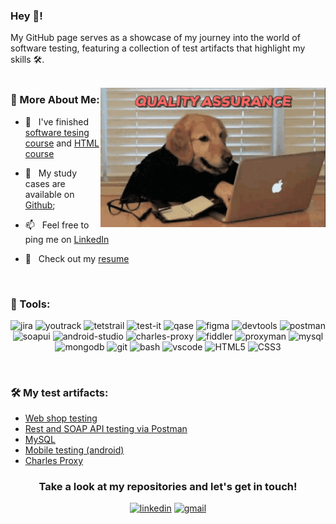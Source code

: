 ### Hey 👋!

My GitHub page serves as a showcase of my journey into the world of software testing, featuring a collection of test artifacts that highlight my skills 🛠️.
<br/>
<br/>

<img align="right" alt="GIF" src="https://github.com/SashaTsu/SashaTsu/blob/main/giphy%20(1).gif" width="360px"/>
  
### 🧐 More About Me:

- 🧠 &nbsp; I've finished [software tesing course](https://www.udemy.com/certificate/UC-32b0ff0f-f4d6-4ec9-9b9a-183da1e6c777/) and [HTML course](https://www.coursera.org/account/accomplishments/verify/ESSE6NRV6FBE)

- 💾 &nbsp; My study cases are available on [Github](https://github.com/SashaTsu#%EF%B8%8F-my-test-artifacts); 
- 📫 &nbsp; Feel free to ping me on [LinkedIn](https://www.linkedin.com/in/atsukanova/)
- 📜 &nbsp; Check out my [resume](https://drive.google.com/file/d/16Jph_fg8oUFbhNGtScJm7Gxea-zgnZyj/view?usp=sharing)

<br>

### 🔨 Tools:
<p align="center">
<img src="https://cdn.jsdelivr.net/gh/devicons/devicon/icons/jira/jira-original.svg" title="jira" alt="jira" width="40" height="40"/>
<img src="https://upload.wikimedia.org/wikipedia/commons/thumb/8/8d/YouTrack_Icon.svg/1024px-YouTrack_Icon.svg.png?20200803082248" title="youtrack" alt="youtrack" width="40" height="40"/>
<img src="https://codahosted.io/packs/21236/unversioned/assets/LOGO/ba1091c59bab89cd2fd0f289622731fe16113d7b00905abe64759c313a4b73b76c1b0426076ed76cb74752234c734131df46992d5b8b48fc13e264240e4f7119f736cfeb64df36ded54b5cbf6198b9cadedf18dd0cac5c7dbcd16e6336c29363cd1292ba" title="testrail" alt="tetstrail" width="40" height="40"/>
<img src="https://team-7ikw.testit.software/assets/img/logo.svg" title="test-it" alt="test-it" width="40" height="40"/>
<img src="https://luna1.co/eb0187.png" title="qase" alt="qase" width="40" height="40"/>
<img src="https://cdn.jsdelivr.net/gh/devicons/devicon/icons/figma/figma-original.svg" title="figma" alt="figma" width="40" height="40"/>
<img src="https://d33wubrfki0l68.cloudfront.net/38b5c953a4667366685d55db55d057c86db1fc54/a0fdc/static/acae6b24d940347661ca901ea07f47c1/chrome-dev-logo-icon.png" title="devtools" alt="devtools" width="40" height="40"/>
<img src="https://www.svgrepo.com/show/354202/postman-icon.svg" title="postman" alt="postman" width="40" height="40"/>
<img src="https://encrypted-tbn0.gstatic.com/images?q=tbn:ANd9GcTDLj-17hLuPse4K5lo4VLNFRn89rjLSB-KKIZMdNjB0Q&s" title="soapui" alt="soapui" width="40" height="40"/>
<img src="https://cdn.jsdelivr.net/gh/devicons/devicon/icons/androidstudio/androidstudio-original.svg" title="android-studio" alt="android-studio" width="40" height="40"/>
<img src="https://cdn.icon-icons.com/icons2/3053/PNG/512/charles_proxy_macos_bigsur_icon_190302.png" title="charles-proxy" alt="charles-proxy" width="40" height="40"/>
<img src="https://www.megaleechers.com/storage/Fiddler-Everywhere-Icon.png" title="fiddler" alt="fiddler" width="40" height="40"/>
<img src="https://ph-files.imgix.net/f1aba60e-b071-4afd-bde6-7c123853a3ae.png?auto=format" title="proxyman" alt="proxyman" width="40" height="40"/>
<img src="https://cdn.jsdelivr.net/gh/devicons/devicon/icons/mysql/mysql-original.svg" title="mysql" alt="mysql" width="40" height="40"/>
<img src="https://cdn.jsdelivr.net/gh/devicons/devicon/icons/mongodb/mongodb-original.svg" title="mongodb" alt="mongodb" width="40" height="40"/>
<img src="https://cdn.jsdelivr.net/gh/devicons/devicon/icons/git/git-original.svg" title="git" alt="git" width="40" height="40"/>
<img src="https://upload.wikimedia.org/wikipedia/commons/thumb/4/4b/Bash_Logo_Colored.svg/1024px-Bash_Logo_Colored.svg.png?20180723054350" title="bash" alt="bash" width="40" height="40"/>
<img src="https://cdn.jsdelivr.net/gh/devicons/devicon/icons/vscode/vscode-original.svg" title="vscode" alt="vscode" width="40" height="40"/>
<img src="https://cdn-icons-png.flaticon.com/512/919/919827.png" title="HTML5" alt="HTML5" width="40" height="40"/>
<img src="https://cdn-icons-png.flaticon.com/512/5968/5968242.png" title="CSS3" alt="CSS3" width="40" height="40"/>
</p>

<br>

### 🛠️ My test artifacts:
<ul>
<li><a href="https://github.com/SashaTsu/Web-shop-testing">Web shop testing</a></li>
<li><a href="https://github.com/SashaTsu/Rest-and-SOAP-API-testing-via-Postman">Rest and SOAP API testing via Postman</a></li> 
<li><a href="https://github.com/SashaTsu/MySQL">MySQL</a></li>
<li><a href="https://github.com/SashaTsu/Mobile-testing-android-">Mobile testing (android)</a></li>
<li><a href="https://github.com/SashaTsu/Charles-Proxy">Charles Proxy</a></li>
</ul>

</p>
<h3 align="center"> Take a look at my repositories and let's get in touch! </h3>
<p align="center">
<a href= "https://www.linkedin.com/in/atsukanova/"><img src="https://img.icons8.com/?size=512&id=13930&format=png" width="40" height="40" alt="linkedin"/></a>
<a href= "mailto:qa.aleksandra.tsukanova@gmail.com"><img src="https://img.icons8.com/?size=512&id=P7UIlhbpWzZm&format=png" width="40" height="40" alt="gmail"/></a>
</p>
